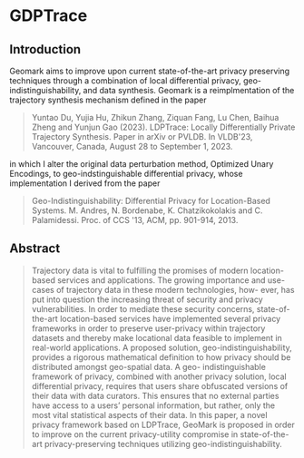 # GDPTrace 
## Introduction 
Geomark aims to improve upon current state-of-the-art privacy preserving techniques through a combination of local differential privacy, geo-indistinguishability, and data synthesis. Geomark is a reimplmentation of the trajectory synthesis mechanism defined in the paper 

> Yuntao Du, Yujia Hu, Zhikun Zhang, Ziquan Fang, Lu Chen, Baihua Zheng and Yunjun Gao (2023). LDPTrace: Locally Differentially Private Trajectory Synthesis. Paper in arXiv or PVLDB. In VLDB'23, Vancouver, Canada, August 28 to September 1, 2023.

in which I alter the original data perturbation method, Optimized Unary Encodings, to geo-indstinguishable differential privacy, whose implementation I derived from the paper

> Geo-Indistinguishability: Differential Privacy for Location-Based Systems.
M. Andres, N. Bordenabe, K. Chatzikokolakis and C. Palamidessi.
Proc. of CCS '13, ACM, pp. 901-914, 2013. 

## Abstract

>Trajectory data is vital to fulfilling the promises of modern location-based services and applications. The growing importance and use-cases of trajectory data in these modern technologies, how- ever, has put into question the increasing threat of security and privacy vulnerabilities. In order to mediate these security concerns, state-of-the-art location-based services have implemented several privacy frameworks in order to preserve user-privacy within trajectory datasets and thereby make locational data feasible to implement in real-world applications. A proposed solution, geo-indistinguishability, provides a rigorous mathematical definition to how privacy should be distributed amongst geo-spatial data. A geo- indistinguishable framework of privacy, combined with another privacy solution, local differential privacy, requires that users share obfuscated versions of their data with data curators. This ensures that no external parties have access to a users’ personal information, but rather, only the most vital statistical aspects of their data. In this paper, a novel privacy framework based on LDPTrace, GeoMark is proposed in order to improve on the current privacy-utility compromise in state-of-the-art privacy-preserving techniques utilizing geo-indistinguishability.
